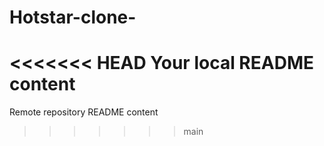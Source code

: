 # Hotstar-clone-
<<<<<<< HEAD
Your local README content
=======
Remote repository README content
>>>>>>> main
